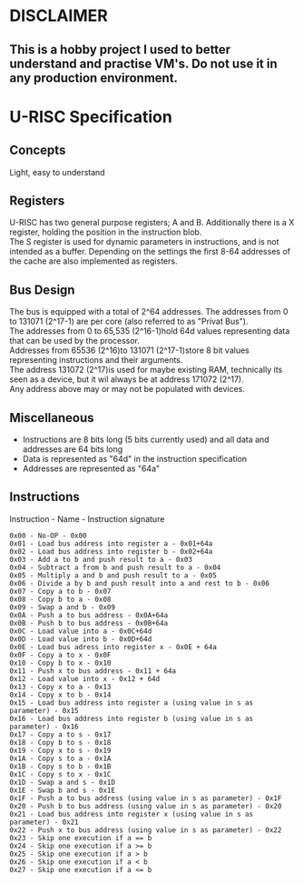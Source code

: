 # DISCLAIMER
## This is a hobby project I used to better understand and practise VM's. Do not use it in any production environment.

# U-RISC Specification
## Concepts
Light, easy to understand
## Registers
U-RISC has two general purpose registers; A and B. Additionally there is a X register, holding the position in the instruction blob. \
The S register is used for dynamic parameters in instructions, and is not intended as a buffer.
Depending on the settings the first 8-64 addresses of the cache are also implemented as registers.
## Bus Design
The bus is equipped with a total of 2^64 addresses. The addresses from 0 to 131071 (2^17-1) are per core (also referred to as "Privat Bus").\
The addresses from 0 to 65,535 (2^16-1)hold 64d values representing data that can be used by the processor. \
Addresses from 65536 (2^16)to 131071 (2^17-1)store 8 bit values representing instructions and their arguments. \
The address 131072 (2^17)is used for maybe existing RAM, technically its seen as a device, but it wil always be at address 171072 (2^17). \
Any address above may or may not be populated with devices.
## Miscellaneous
- Instructions are 8 bits long (5 bits currently used) and all data and addresses are 64 bits long
- Data is represented as "64d" in the instruction specification
- Addresses are represented as "64a"

## Instructions
Instruction - Name - Instruction signature
```
0x00 - No-OP - 0x00
0x01 - Load bus address into register a - 0x01+64a
0x02 - Load bus address into register b - 0x02+64a
0x03 - Add a to b and push result to a - 0x03
0x04 - Subtract a from b and push result to a - 0x04
0x05 - Multiply a and b and push result to a - 0x05
0x06 - Divide a by b and push result into a and rest to b - 0x06
0x07 - Copy a to b - 0x07
0x08 - Copy b to a - 0x08
0x09 - Swap a and b - 0x09
0x0A - Push a to bus address - 0x0A+64a
0x0B - Push b to bus address - 0x0B+64a
0x0C - Load value into a - 0x0C+64d
0x0D - Load value into b - 0x0D+64d
0x0E - Load bus adress into register x - 0x0E + 64a
0x0F - Copy a to x - 0x0F
0x10 - Copy b to x - 0x10
0x11 - Push x to bus address - 0x11 + 64a
0x12 - Load value into x - 0x12 + 64d
0x13 - Copy x to a - 0x13
0x14 - Copy x to b - 0x14
0x15 - Load bus address into register a (using value in s as parameter) - 0x15
0x16 - Load bus address into register b (using value in s as parameter) - 0x16
0x17 - Copy a to s - 0x17
0x18 - Copy b to s - 0x18
0x19 - Copy x to s - 0x19
0x1A - Copy s to a - 0x1A
0x1B - Copy s to b - 0x1B
0x1C - Copy s to x - 0x1C
0x1D - Swap a and s - 0x1D
0x1E - Swap b and s - 0x1E
0x1F - Push a to bus address (using value in s as parameter) - 0x1F
0x20 - Push b to bus address (using value in s as parameter) - 0x20
0x21 - Load bus address into register x (using value in s as parameter) - 0x21
0x22 - Push x to bus address (using value in s as parameter) - 0x22
0x23 - Skip one execution if a == b
0x24 - Skip one execution if a >= b
0x25 - Skip one execution if a > b
0x26 - Skip one execution if a < b
0x27 - Skip one execution if a <= b
```

